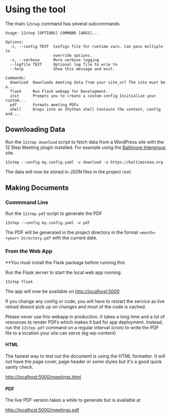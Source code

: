 # Using the tool

The main `12step` command has several subcommands

```
Usage: 12step [OPTIONS] COMMAND [ARGS]...

Options:
  -c, --config TEXT  Configs file for runtime vars. Can pass multiple to
                     override options.
  -v, --verbose      More verbose logging
  --logfile TEXT     Optional log file to wrie to
  --help             Show this message and exit.

Commands:
  download  Downloads meeting data from your site_url The site must be a...
  flask     Run Flask webapp for Development.
  init      Prompts you to create a custom config Iniitialize your custom...
  pdf       Formats meeting PDFs
  shell     Drops into an IPython shell Contains the context, config and...

```

## Downloading Data

Run the `12step download` script to fetch data from a WordPress site with the 12 Step Meeting plugin installed. For example using the [Baltimore Intergroup ](https://baltimoreaa.org/) site.

```
12step --config my.config.yaml -v download -u https://baltimoreaa.org
```

The data will now be stored in JSON files in the project root.

## Making Documents

### Commmand Line

Run the `12step pdf` script to generate the PDF

```
12step --config my.config.yaml -v pdf
```

The PDF will be generated in the project directory in the format `<month> <year> Directory.pdf` with the current date.

### From the Web App

**You must install the Flask package before running this

Run the Flask server to start the local web app running.

```
12step flask
```

The app will now be available on [http://localhost:5000](http://localhost:5000)

If you change any config or code, you will have to restart the service as live reload doesnt pick up on changes and most of the code is cached.

Please never use this webapp in production. It takes a long time and a lot of resources to render PDFs which makes it bad for app deployment. Instead, run the `12step pdf` command on a regular interval (cron) to write the PDF file to a location your site can serve (eg wp-content)

#### HTML

The fastest way to test out the document is using the HTML formatter. It will not have the page cover, page header or some styles but it's a good quick sanity check.

[http://localhost:5000/meetings.html](http://localhost:5000/meetings.html)

#### PDF

The live PDF version takes a while to generate but is available at

[http://localhost:5000/meetings.pdf](http://localhost:5000/meetings.pdf)
